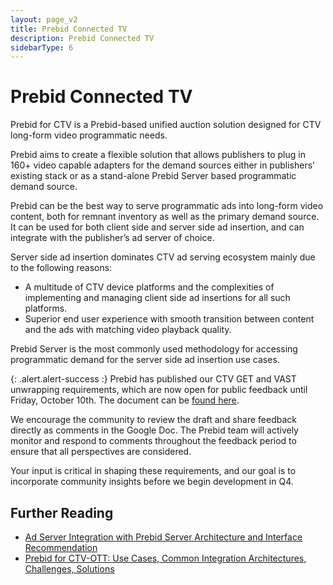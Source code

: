 ```yaml
---
layout: page_v2
title: Prebid Connected TV
description: Prebid Connected TV
sidebarType: 6
---
```


# Prebid Connected TV

Prebid for CTV is a Prebid-based unified auction solution designed for CTV long-form video programmatic needs. 

Prebid aims to create a flexible solution that allows publishers to plug in 160+ video capable adapters for the demand sources either in publishers’ existing stack or as a stand-alone Prebid Server based programmatic demand source.

Prebid can be the best way to serve programmatic ads into long-form video content, both for remnant inventory as well as the primary demand source. It can be used for both client side and server side ad insertion, and can integrate with the publisher’s ad server of choice.  

Server side ad insertion dominates CTV ad serving ecosystem mainly due to the following reasons:

- A multitude of CTV device platforms and the complexities of implementing and managing client side ad insertions for all such platforms.
- Superior end user experience with smooth transition between content and the ads with matching video playback quality.
 
Prebid Server is the most commonly used methodology for accessing programmatic demand for the server side ad insertion use cases.

{: .alert.alert-success :}
Prebid has published our CTV GET and VAST unwrapping requirements, which are now open for public feedback until Friday, October 10th. The document can be [found here](https://docs.google.com/document/d/1KrEQk7gOZj0pUJHwVb7850awbQdiE8EfzciwlfvtSQQ).

We encourage the community to review the draft and share feedback directly as comments in the Google Doc. The Prebid team will actively monitor and respond to comments throughout the feedback period to ensure that all perspectives are considered.

Your input is critical in shaping these requirements, and our goal is to incorporate community insights before we begin development in Q4.

## Further Reading

- [Ad Server Integration with Prebid Server Architecture and Interface Recommendation](/prebid-server/use-cases/pbs-lfv.html)
- [Prebid for CTV-OTT: Use Cases, Common Integration Architectures, Challenges, Solutions](https://files.prebid.org/docs/Prebid_for_CTV-OTT.pdf)
